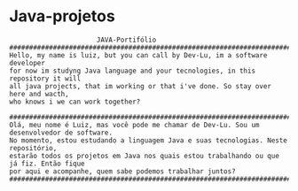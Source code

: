 # Java-projetos
                          JAVA-Portifólio
    ####################################################################################
    Hello, my name is luiz, but you can call by Dev-Lu, im a software developer 
    for now im studyng Java language and your tecnologies, in this repository it will 
    all java projects, that im working or that i've done. So stay over here and wacth,
    who knows i we can work together?

    ################################################################################
    Olá, meu nome é Luiz, mas você pode me chamar de Dev-Lu. Sou um desenvolvedor de software.
    No momento, estou estudando a linguagem Java e suas tecnologias. Neste repositório,
    estarão todos os projetos em Java nos quais estou trabalhando ou que já fiz. Então fique 
    por aqui e acompanhe, quem sabe podemos trabalhar juntos?        
    ################################################################################

